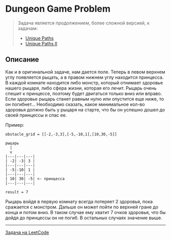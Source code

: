 # Dungeon Game Problem

> Задача является продолжением, более сложной версией, к задачам: 
>- [Unique Paths](/solutions/unique_paths/)
>- [Unique Paths II](/solutions/unique_paths_ii/)

## Описание

Как и в оригинальной задаче, нам дается поле. Теперь в левом верхнем углу появляется рыцать, а в правом нижнем углу находится принцесса. В каждой комнате находится либо монстр, который отнимает здоровье нашего рыцаря, либо сфера жизни, которая его лечит. Рыцарь очень спешит к принцессе, поэтому будет двигаться только вниз или вправо. Если здоровье рыцарь станет равным нулю или опустится еще ниже, то он погибнет... Необходимо сказать, какое минимальное кол-во здоровья должно быть у рыцаря на старте, что бы он успешно дошел до своей принцессы и спас ее.

Пример:

```
obstacle_grid = [[-2,-3,3],[-5,-10,1],[10,30,-5]]

рыцарь
  |
  v
|---|---|---|
| -2| -3| 3 |
|---|---|---|
| -5|-10| 1 |
|---|---|---|
| 10| 30| -5| <- принцесса
|---|---|---|

result = 7
```

Рыцарь войдя в первую комнату всегда потеряет 2 здоровья, пока сражается с монстром. Дальше он может пойти по верхней гране до конца и потом вниз. В таком случае ему хватит 7 очков здоровья, что бы дойдя до принцессы он не погиб. В остальных случаях значение выше.

---
<a href="https://leetcode.com/problems/dungeon-game/">Задача на LeetCode</a>
